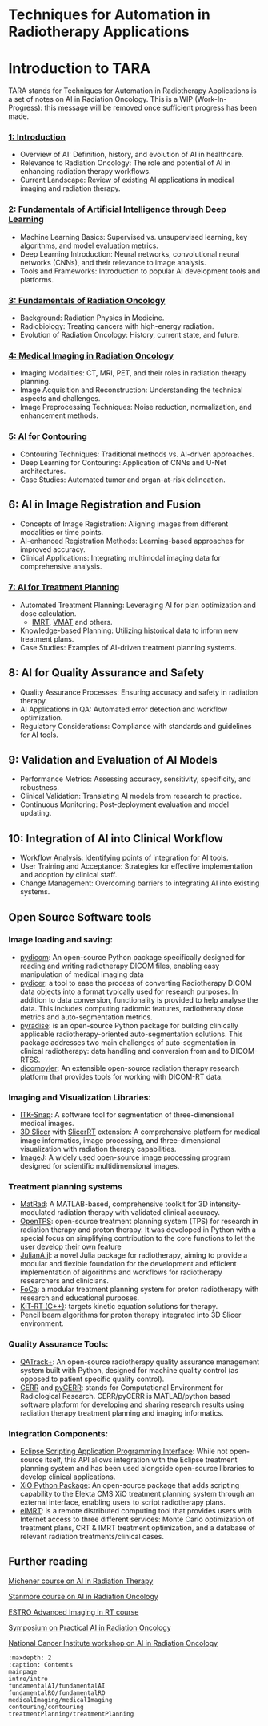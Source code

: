Techniques for Automation in Radiotherapy Applications
===================================

# Introduction to TARA

TARA stands for Techniques for Automation in Radiotherapy Applications is a set of notes on AI in Radiation Oncology. This is a WIP (Work-In-Progress): this message will be removed once sufficient progress has been made. 

### [1: Introduction](intro/intro.md)

* Overview of AI: Definition, history, and evolution of AI in healthcare.​
* Relevance to Radiation Oncology: The role and potential of AI in enhancing radiation therapy workflows.​
* Current Landscape: Review of existing AI applications in medical imaging and radiation therapy.​

### [2: Fundamentals of Artificial Intelligence through Deep Learning](fundamentalAI/fundamentalAI.md)

* Machine Learning Basics: Supervised vs. unsupervised learning, key algorithms, and model evaluation metrics.​
* Deep Learning Introduction: Neural networks, convolutional neural networks (CNNs), and their relevance to image analysis.​
* Tools and Frameworks: Introduction to popular AI development tools and platforms.​

### [3: Fundamentals of Radiation Oncology](fundamentalRO/fundamentalRO.md)

* Background: Radiation Physics in Medicine.
* Radiobiology: Treating cancers with high-energy radiation.
* Evolution of Radiation Oncology: History, current state, and future.

### [4: Medical Imaging in Radiation Oncology](medicalImaging/medicalImaging.md)

* Imaging Modalities: CT, MRI, PET, and their roles in radiation therapy planning.​
* Image Acquisition and Reconstruction: Understanding the technical aspects and challenges.​
* Image Preprocessing Techniques: Noise reduction, normalization, and enhancement methods.​

### [5: AI for Contouring](contouring/contouring.md)

* Contouring Techniques: Traditional methods vs. AI-driven approaches.​
* Deep Learning for Contouring: Application of CNNs and U-Net architectures.​
* Case Studies: Automated tumor and organ-at-risk delineation.​

## 6: AI in Image Registration and Fusion

* Concepts of Image Registration: Aligning images from different modalities or time points.​
* AI-enhanced Registration Methods: Learning-based approaches for improved accuracy.​
* Clinical Applications: Integrating multimodal imaging data for comprehensive analysis.​

### [7: AI for Treatment Planning](treatmentPlanning/treatmentPlanning.md)

* Automated Treatment Planning: Leveraging AI for plan optimization and dose calculation.​
  * [IMRT](/glossary/#IMRT), [VMAT](/glossary/#VMAT) and others.
* Knowledge-based Planning: Utilizing historical data to inform new treatment plans.​
* Case Studies: Examples of AI-driven treatment planning systems.​

## 8: AI for Quality Assurance and Safety

* Quality Assurance Processes: Ensuring accuracy and safety in radiation therapy.​
* AI Applications in QA: Automated error detection and workflow optimization.​
* Regulatory Considerations: Compliance with standards and guidelines for AI tools.​

## 9: Validation and Evaluation of AI Models

* Performance Metrics: Assessing accuracy, sensitivity, specificity, and robustness.​
* Clinical Validation: Translating AI models from research to practice.​
* Continuous Monitoring: Post-deployment evaluation and model updating.​

## 10: Integration of AI into Clinical Workflow

* Workflow Analysis: Identifying points of integration for AI tools.​
* User Training and Acceptance: Strategies for effective implementation and adoption by clinical staff.​
* Change Management: Overcoming barriers to integrating AI into existing systems.​

## Open Source Software tools

### Image loading and saving:

* [pydicom](https://pydicom.github.io): An open-source Python package specifically designed for reading and writing radiotherapy DICOM files, enabling easy manipulation of medical imaging data
* [pydicer](https://australiancancerdatanetwork.github.io/pydicer/index.html): a tool to ease the process of converting Radiotherapy DICOM data objects into a format typically used for research purposes. In addition to data conversion, functionality is provided to help analyse the data. This includes computing radiomic features, radiotherapy dose metrics and auto-segmentation metrics. 
* [pyradise](https://pyradise.readthedocs.io/en/latest/): is an open-source Python package for building clinically applicable radiotherapy-oriented auto-segmentation solutions. This package addresses two main challenges of auto-segmentation in clinical radiotherapy: data handling and conversion from and to DICOM-RTSS.
* [dicompyler](https://www.dicompyler.com): An extensible open-source radiation therapy research platform that provides tools for working with DICOM-RT data.

### Imaging and Visualization Libraries:

* [ITK-Snap](https://www.itksnap.org/pmwiki/pmwiki.php): A software tool for segmentation of three-dimensional medical images.
* [3D Slicer](https://www.slicer.org) with [SlicerRT](https://slicerrt.github.io) extension: A comprehensive platform for medical image informatics, image processing, and three-dimensional visualization with radiation therapy capabilities.
* [ImageJ](https://imagej.net/ij/): A widely used open-source image processing program designed for scientific multidimensional images.

### Treatment planning systems

* [MatRad](https://aapm.onlinelibrary.wiley.com/doi/10.1002/mp.12251): A MATLAB-based, comprehensive toolkit for 3D intensity-modulated radiation therapy with validated clinical accuracy.
* [OpenTPS](https://www.opentps.org): open-source treatment planning system (TPS) for research in radiation therapy and proton therapy. It was developed in Python with a special focus on simplifying contribution to the core functions to let the user develop their own feature 
* [JulianA.jl](https://arxiv.org/abs/2407.03858): a novel Julia package for radiotherapy, aiming to provide a modular and flexible foundation for the development and efficient implementation of algorithms and workflows for radiotherapy researchers and clinicians.
* [FoCa](https://iopscience.iop.org/article/10.1088/0031-9155/59/23/7341): a modular treatment planning system for proton radiotherapy with research and educational purposes.
* [KiT-RT (C++)](https://github.com/KiT-RT/kitrt_code): targets kinetic equation solutions for therapy.
* Pencil beam algorithms for proton therapy integrated into 3D Slicer environment.

### Quality Assurance Tools:

* [QATrack+](https://qatrackplus.com): An open-source radiotherapy quality assurance management system built with Python, designed for machine quality control (as opposed to patient specific quality control).
* [CERR](https://github.com/cerr/CERR) and [pyCERR](https://github.com/cerr/pyCERR): stands for Computational Environment for Radiological Research. CERR/pyCERR is MATLAB/python based software platform for developing and sharing research results using radiation therapy treatment planning and imaging informatics.

### Integration Components:

* [Eclipse Scripting Application Programming Interface](https://docs.developer.varian.com/articles/index.html): While not open-source itself, this API allows integration with the Eclipse treatment planning system and has been used alongside open-source libraries to develop clinical applications.
* [XiO Python Package](https://www.proquest.com/docview/2576611722?sourcetype=Scholarly%20Journals): An open-source package that adds scripting capability to the Elekta CMS XiO treatment planning system through an external interface, enabling users to script radiotherapy plans.
* [eIMRT](https://aapm.onlinelibrary.wiley.com/doi/10.1120/jacmp.v10i3.2998): is a remote distributed computing tool that provides users with Internet access to three different services: Monte Carlo optimization of treatment plans, CRT & IMRT treatment optimization, and a database of relevant radiation treatments/clinical cases.

## Further reading

[Michener course on AI in Radiation Therapy](https://michener.ca/ce_course/ai-foundations-medical-imaging-radiation-therapy)

[Stanmore course on AI in Radiation Oncology](https://www.stanmoreuk.org/Home/CourseDetail?courseId=22954)

[ESTRO Advanced Imaging in RT course](https://www.estro.org/Courses/2024/Advanced-Imaging-in-Radiotherapy-Current-use%2C-Futu)

[Symposium on Practical AI in Radiation Oncology](https://www.medschool.umaryland.edu/radonc/education/educational-courses--events/symposium-on-practical-ai-in-radiation-oncology/)

[National Cancer Institute workshop on AI in Radiation Oncology](https://pmc.ncbi.nlm.nih.gov/articles/PMC7293478/)

```{toctree}
:maxdepth: 2
:caption: Contents
mainpage
intro/intro
fundamentalAI/fundamentalAI
fundamentalRO/fundamentalRO
medicalImaging/medicalImaging
contouring/contouring
treatmentPlanning/treatmentPlanning